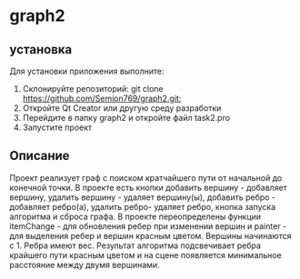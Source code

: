# graph2
## установка
Для установки приложения выполните:
1. Склонируйте репозиторий: git clone https://github.com/Semion769/graph2.git;
2. Откройте Qt Creator или другую среду разработки
3. Перейдите в папку graph2 и откройте файл task2.pro
4. Запустите проект

## Описание
Проект реализует граф с поиском кратчайшего пути от начальной до конечной точки. В проекте есть кнопки добавить вершину - добавляет вершину, удалить вершину - удаляет вершину(ы), 
добавить ребро - добавляет ребро(а), удалить ребро- удаляет ребро, кнопка запуска алгоритма и сброса графа. В проекте переопределены функции 
itemChange - для обновления ребер при изменении вершин и painter - для выделения ребер и вершин красным цветом. Вершины начинаются с 1. 
Ребра имеют вес. Результат алгоритма подсвечивает ребра крайшего пути красным цветом и на сцене появляется минимальное расстояние между двумя вершинами.

   

